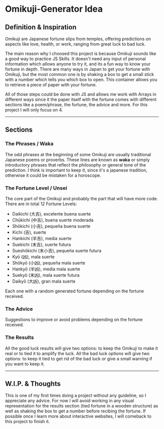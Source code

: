 # Omikuji-Generator Idea

## Definition & Inspiration
Omikuji are Japanese fortune slips from temples, offering predictions on aspects like love, health, or work, ranging from great luck to bad luck.

The main reason why I choosed this project is because Omikuji sounds like a good way to practice JS Skills.
It doesn't need any input of personal information which allows anyone to try it, and its a fun way to know your fortune in depth.
There are many ways in Japan to get your fortune with Omikuji, but the most common one is by shaking a box to get a small stick with a number which tells you which box to open. 
This container allows you to retrieve a piece of paper with your fortune.

All of those steps could be done with JS and allows me work with Arrays in different ways since it the paper itself with the fortune comes with different sections like a poem/phrase, the fortune, the advice and more.
For this project I will only focus on 4.
_____

## Sections

### The Phrases / Waka
The odd phrases at the beginning of some Omikuji are usually traditional Japanese poems or proverbs. These lines are known as **waka** or simply introductory phrases that reflect the philosophy or general tone of the prediction.
I think is important to keep it, since it's a japanese tradition, otherwise it could be mistaken for a horoscope.

### The Fortune Level / Unsei
The core part of the Omikuji and probably the part that will have more code. There are in total 12 Fortune Levels:
+ Daikichi (大吉), excelente buena suerte
+ Chūkichi (中吉), buena suerte moderada
+ Shōkichi (小吉), pequeña buena suerte
+ Kichi (吉), suerte
+ Hankichi (半吉), media suerte
+ Suekichi (末吉), suerte futura
+ Sueshōkichi (末小吉), pequeña suerte futura
+ Kyō (凶), mala suerte
+ Shōkyō (小凶), pequeña mala suerte
+ Hankyō (半凶), media mala suerte
+ Suekyō (末凶), mala suerte futura
+ Daikyō (大凶), gran mala suerte

Each one with a random generated fortune depending on the fortune received.

### The Advice
Suggestions to improve or avoid problems depending on the fortune received.

### The Results
All the good luck results will give two options: to keep the Omikuji to make it real or to tied it to amplify the luck.
All the bad luck options will give two options: to keep it tied to get rid of the bad luck or give a small warning if you want to keep it.

_____

## W.I.P. & Thoughts
This is one of my first times doing a project without any guideline, so I appreciate any advice.
For now I will avoid working in any visual representation for the results section  (tied fortune in a wooden structure) as well as shaking the box to get a number before recibing the fortune.
If possible once I learn more about interactive websites, I will comeback to this project to finish it.
